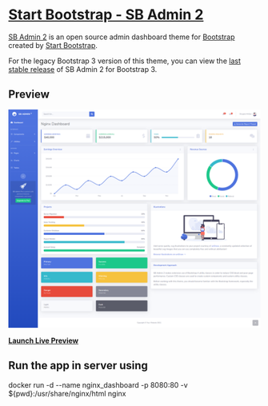 # [Start Bootstrap - SB Admin 2](https://startbootstrap.com/theme/sb-admin-2/)

[SB Admin 2](https://startbootstrap.com/theme/sb-admin-2/) is an open source admin dashboard theme for [Bootstrap](https://getbootstrap.com/) created by [Start Bootstrap](https://startbootstrap.com/).

For the legacy Bootstrap 3 version of this theme, you can view the [last stable release](https://github.com/StartBootstrap/startbootstrap-sb-admin-2/releases/tag/v3.3.7%2B1) of SB Admin 2 for Bootstrap 3.

## Preview

![SB Admin 2 Preview](https://github.com/Walaa-Zahran/BootstrapAdminPage-Docker/blob/main/screencapture-localhost-8080-2023-06-25-16_44_11.png)

**[Launch Live Preview](https://startbootstrap.github.io/startbootstrap-sb-admin-2/)**

## Run the app in server using
docker run -d --name nginx_dashboard -p 8080:80 -v ${pwd}:/usr/share/nginx/html nginx

